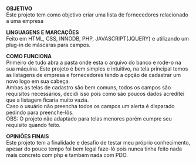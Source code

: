
<b> OBJETIVO </b><br>
	Este projeto tem como objetivo criar uma lista de fornecedores relacionado a uma empresa

<b>LINGUAGENS E MARCAÇÕES</b><br>
	Feito em HTML, CSS, INNODB, PHP, JAVASCRIPT(JQUERY) e utilizando um plug-in de máscaras para campos.

<b>COMO FUNCIONA</b><br>
  Primeiro de tudo abra a pasta onde esta o arquivo do banco e rode-o na sua máquina.
Este projeto é bem simples e intuitivo, na tela principal temos as listagens de empresa e fornecedores tendo a opção de cadastrar um novo logo em sua cabeça.<br>
Ambas as telas de cadastro são bem comuns, todos os campos são requisitos  necessários, decidi isso pois como são poucos dados acreditei que a listagem  ficaria muito vazia.<br>
Caso o usuário não preencha todos os campos um alerta é disparado pedindo para preenche-lôs.<br>
OBS: O projeto não adaptado para telas menores porém cumpre seu requisito quando feito.<br>

<b>OPINIÕES FINAIS</b><br>
	Este projeto tem a finalidade e desafio de testar meu próprio conhecimento, apesar do pouco tempo foi bem legal faze-lô pois nunca tinha feito nada mais concreto com php e também nada com PDO.
 
 

